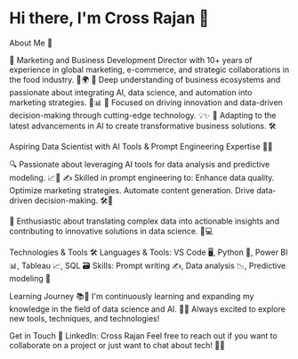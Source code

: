 # Hi there, I'm Cross Rajan 👋

About Me 🌟

🎯 Marketing and Business Development Director with 10+ years of experience in global marketing, e-commerce, and strategic collaborations in the food industry. 🍕🌍
🧠 Deep understanding of business ecosystems and passionate about integrating AI, data science, and automation into marketing strategies. 🤖📊
🚀 Focused on driving innovation and data-driven decision-making through cutting-edge technology. 💡✨
🌱 Adapting to the latest advancements in AI to create transformative business solutions. 🛠️

Aspiring Data Scientist with AI Tools & Prompt Engineering Expertise 🧠💡

🔍 Passionate about leveraging AI tools for data analysis and predictive modeling. 📈🤖
✍️ Skilled in prompt engineering to:
    Enhance data quality.
    Optimize marketing strategies.
    Automate content generation.
    Drive data-driven decision-making. 🛠️📝

🎯 Enthusiastic about translating complex data into actionable insights and contributing to innovative solutions in data science. 🔮💻

Technologies & Tools 🛠️
    Languages & Tools: VS Code 🖥️, Python 🐍, Power BI 📊, Tableau 📈, SQL 🗃️
    Skills: Prompt writing ✍️, Data analysis 📉, Predictive modeling 🔮

Learning Journey 📚🚀
    I'm continuously learning and expanding my knowledge in the field of data science and AI. 🌱💡 Always excited to explore new tools, techniques, and technologies!

Get in Touch 📩
LinkedIn: Cross Rajan
Feel free to reach out if you want to collaborate on a project or just want to chat about tech! 🤝💬
